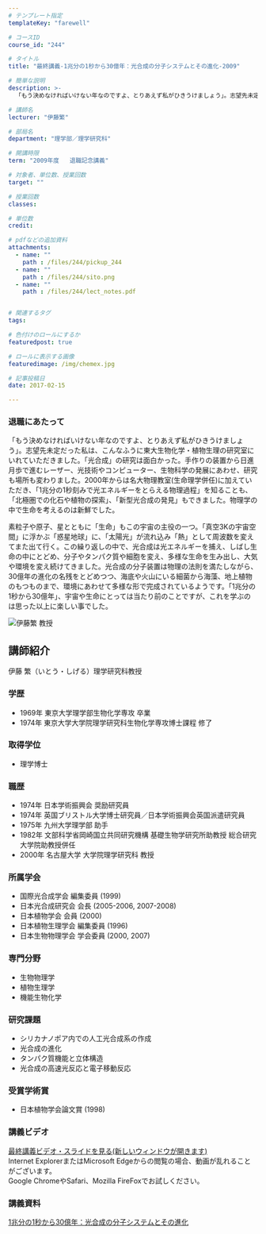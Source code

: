 ```yaml
---
# テンプレート指定
templateKey: "farewell"

# コースID
course_id: "244"

# タイトル
title: "最終講義-1兆分の1秒から30億年：光合成の分子システムとその進化-2009"

# 簡単な説明
description: >-
  「もう決めなければいけない年なのですよ、とりあえず私がひきうけましょう」。志望先未定だった私は、こんなふうに東大生物化学・植物生理の研究室にいれていただきました。「光合成」の研究は面白かった。手作...

# 講師名
lecturer: "伊藤繁"

# 部局名
department: "理学部／理学研究科"

# 開講時限
term: "2009年度	退職記念講義"

# 対象者、単位数、授業回数
target: ""

# 授業回数
classes: 

# 単位数
credit: 

# pdfなどの追加資料
attachments: 
  - name: "" 
    path : /files/244/pickup_244
  - name: "" 
    path : /files/244/sito.png
  - name: "" 
    path : /files/244/lect_notes.pdf


# 関連するタグ
tags:

# 色付けのロールにするか
featuredpost: true

# ロールに表示する画像
featuredimage: /img/chemex.jpg

# 記事投稿日
date: 2017-02-15

---
```

### 退職にあたって 

「もう決めなければいけない年なのですよ、とりあえず私がひきうけましょう」。志望先未定だった私は、こんなふうに東大生物化学・植物生理の研究室にいれていただきました。「光合成」の研究は面白かった。手作りの装置から日進月歩で進むレーザー、光技術やコンピューター、生物科学の発展にあわせ、研究も場所も変わりました。2000年からは名大物理教室(生命理学併任)に加えていただき、「1兆分の1秒刻みで光エネルギーをとらえる物理過程」を知ることも、「北極圏での化石や植物の探索」、「新型光合成の発見」もできました。物理学の中で生命を考えるのは新鮮でした。 

素粒子や原子、星とともに「生命」もこの宇宙の主役の一つ。「真空3Kの宇宙空間」に浮かぶ「惑星地球」に、「太陽光」が流れ込み「熱」として周波数を変えてまた出て行く。この繰り返しの中で、光合成は光エネルギーを捕え、しばし生命の中にとどめ、分子やタンパク質や細胞を変え、多様な生命を生み出し、大気や環境を変え続けてきました。光合成の分子装置は物理の法則を満たしながら、30億年の進化の名残をとどめつつ、海底や火山にいる細菌から海藻、地上植物のもつものまで、環境にあわせて多様な形で完成されているようです。「1兆分の1秒から30億年」、宇宙や生命にとっては当たり前のことですが、これを学ぶのは思った以上に楽しい事でした。

![伊藤繁 教授](/files/244/sito.png) 
## 講師紹介

伊藤 繁（いとう・しげる）理学研究科教授 

### 学歴

  * 1969年 東京大学理学部生物化学専攻 卒業
  * 1974年 東京大学大学院理学研究科生物化学専攻博士課程 修了

### 取得学位

  * 理学博士

### 職歴

  * 1974年 日本学術振興会 奨励研究員
  * 1974年 英国ブリストル大学博士研究員／日本学術振興会英国派遣研究員
  * 1975年 九州大学理学部 助手
  * 1982年 文部科学省岡崎国立共同研究機構 基礎生物学研究所助教授 総合研究大学院助教授併任
  * 2000年 名古屋大学 大学院理学研究科 教授

### 所属学会

  * 国際光合成学会 編集委員 (1999)
  * 日本光合成研究会 会長 (2005-2006, 2007-2008)
  * 日本植物学会 会員 (2000)
  * 日本植物生理学会 編集委員 (1996)
  * 日本生物物理学会 学会委員 (2000, 2007)

### 専門分野

  * 生物物理学
  * 植物生理学
  * 機能生物化学

### 研究課題

  * シリカナノポア内での人工光合成系の作成
  * 光合成の進化
  * タンパク質機能と立体構造
  * 光合成の高速光反応と電子移動反応

### 受賞学術賞

  * 日本植物学会論文賞 (1998)
### 講義ビデオ

[最終講義ビデオ・スライドを見る(新しいウィンドウが開きます)](http://nuvideo.media.nagoya-u.ac.jp/embed/937b74f41892cc1082178a7b37a32fbc0f89cb64)  
Internet ExplorerまたはMicrosoft Edgeからの閲覧の場合、動画が乱れることがございます。  
Google ChromeやSafari、Mozilla FireFoxでお試しください。 

### 講義資料


[1兆分の1秒から30億年：光合成の分子システムとその進化](/files/244/lect_notes.pdf) 
